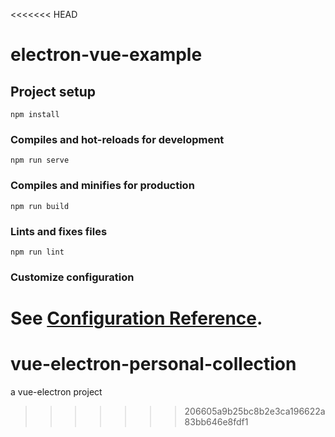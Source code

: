 <<<<<<< HEAD
# electron-vue-example

## Project setup
```
npm install
```

### Compiles and hot-reloads for development
```
npm run serve
```

### Compiles and minifies for production
```
npm run build
```

### Lints and fixes files
```
npm run lint
```

### Customize configuration
See [Configuration Reference](https://cli.vuejs.org/config/).
=======
# vue-electron-personal-collection
a vue-electron project
>>>>>>> 206605a9b25bc8b2e3ca196622a83bb646e8fdf1
